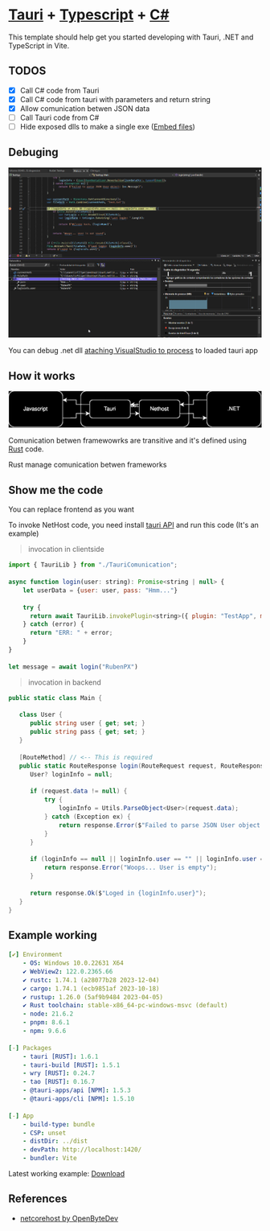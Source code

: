 # [Tauri](https://tauri.app) + [Typescript](https://www.typescriptlang.org) + [C#](https://dotnet.microsoft.com/languages/csharp)

This template should help get you started developing with Tauri, .NET and TypeScript in Vite. 

## TODOS
- [X] Call C# code from Tauri
- [X] Call C# code from tauri with parameters and return string
- [X] Allow comunication betwen JSON data
- [ ] Call Tauri code from C#
- [ ] Hide exposed dlls to make a single exe ([Embed files](https://tauri.app/v1/guides/building/resources/))

## Debuging

![Debug screenshot](README-assets/DebugScreenshot.png)

You can debug .net dll [ataching VisualStudio to process](https://learn.microsoft.com/en-us/visualstudio/debugger/attach-to-running-processes-with-the-visual-studio-debugger) to loaded tauri app

## How it works

![Comunication betwen frameworks](README-assets/Comunication.drawio.svg)

Comunication betwen framewowrks are transitive and it's defined using [Rust](https://www.rust-lang.org) code.

Rust manage comunication betwen frameworks

## Show me the code

You can replace frontend as you want

To invoke NetHost code, you need install [tauri API](https://www.npmjs.com/package/@tauri-apps/api) and run this code (It's an example)

> invocation in clientside
```javascript
import { TauriLib } from "./TauriComunication";

async function login(user: string): Promise<string | null> {
    let userData = {user: user, pass: "Hmm..."}

    try {
      return await TauriLib.invokePlugin<string>({ plugin: "TestApp", method: "login", data: userData });
    } catch (error) {
      return "ERR: " + error;
    }
}

let message = await login("RubenPX")
```

> invocation in backend
```C#
public static class Main {

   class User {
      public string user { get; set; }
      public string pass { get; set; }
   }

   [RouteMethod] // <-- This is required
   public static RouteResponse login(RouteRequest request, RouteResponse response) {
      User? loginInfo = null;

      if (request.data != null) {
          try {
              loginInfo = Utils.ParseObject<User>(request.data);
          } catch (Exception ex) {
              return response.Error($"Failed to parse JSON User object: {ex.Message}");
          }
      }

      if (loginInfo == null || loginInfo.user == "" || loginInfo.user == null) {
          return response.Error("Woops... User is empty");
      }

      return response.Ok($"Loged in {loginInfo.user}");
   }
}
```

## Example working

```yaml
[✔] Environment
    - OS: Windows 10.0.22631 X64
    ✔ WebView2: 122.0.2365.66
    ✔ rustc: 1.74.1 (a28077b28 2023-12-04)
    ✔ cargo: 1.74.1 (ecb9851af 2023-10-18)
    ✔ rustup: 1.26.0 (5af9b9484 2023-04-05)
    ✔ Rust toolchain: stable-x86_64-pc-windows-msvc (default)
    - node: 21.6.2
    - pnpm: 8.6.1
    - npm: 9.6.6

[-] Packages
    - tauri [RUST]: 1.6.1
    - tauri-build [RUST]: 1.5.1
    - wry [RUST]: 0.24.7
    - tao [RUST]: 0.16.7
    - @tauri-apps/api [NPM]: 1.5.3
    - @tauri-apps/cli [NPM]: 1.5.10

[-] App
    - build-type: bundle
    - CSP: unset
    - distDir: ../dist
    - devPath: http://localhost:1420/
    - bundler: Vite
```

Latest working example: [Download](https://github.com/RubenPX/TauriNET/releases/download/0.1.4/TauriNET_example.zip)

## References

- [netcorehost by OpenByteDev](https://github.com/OpenByteDev/netcorehost)

